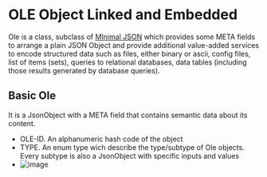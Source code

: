 # OLE Object Linked and Embedded
Ole is a class, subclass of [MInimal JSON](https://github.com/ralfstx/minimal-json) which provides some META fields to arrange a plain JSON Object and provide additional value-added services to encode structured data such as files, either binary or ascii, config files, list of items (sets), queries to relational databases, data tables (including those results generated by database queries).

## Basic Ole
It is a JsonObject with a META field that contains semantic data about its content.
- OLE-ID. An alphanumeric hash code of the object 
- TYPE. An enum type wich describe the type/subtype of Ole objects. Every subtype is also a JsonObject with specific inputs and values
- ![image](https://user-images.githubusercontent.com/9058636/154640288-e59462e1-e0b9-429b-87a1-02aafbd39896.png)
